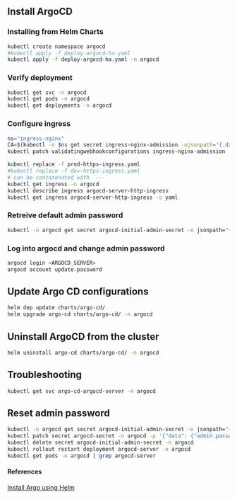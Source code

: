 ## Install ArgoCD
### Installing from Helm Charts
```bash
kubectl create namespace argocd
#kubectl apply -f deploy-argocd-ha.yaml
kubectl apply -f deploy-argocd-ha.yaml -n argocd
```

### Verify deployment
```bash
kubectl get svc -n argocd
kubectl get pods -n argocd
kubectl get deployments -n argocd
```

### Configure ingress

```bash
ns="ingress-nginx"
CA=$(kubectl -n $ns get secret ingress-nginx-admission -ojsonpath='{.data.ca}')
kubectl patch validatingwebhookconfigurations ingress-nginx-admission -n $ns --type='json' -p='[{"op": "add", "path": "/webhooks/0/clientConfig/caBundle", "value":"'$CA'"}]'
```

```bash
kubectl replace -f prod-https-ingress.yaml
#kubectl replace -f dev-https-ingress.yaml
# can be contatenated with `---`
kubectl get ingress -n argocd
kubectl describe ingress argocd-server-http-ingress
kubectl get ingress argocd-server-http-ingress -o yaml
```

### Retreive default admin password
```bash
kubectl -n argocd get secret argocd-initial-admin-secret -o jsonpath="{.data.password}" | base64 -d
```

### Log into argocd and change admin password
```bash
argocd login <ARGOCD_SERVER>
argocd account update-password
```










## Update Argo CD configurations
```bash
helm dep update charts/argo-cd/
helm upgrade argo-cd charts/argo-cd/ -n argocd
```

## Uninstall ArgoCD from the cluster
```bash
helm uninstall argo-cd charts/argo-cd/ -n argocd
```

## Troubleshooting
```bash
kubectl get svc argo-cd-argocd-server -n argocd
```

## Reset admin password
```bash
kubectl -n argocd get secret argocd-initial-admin-secret -o jsonpath="{.data.password}" | base64 -d
kubectl patch secret argocd-secret -n argocd -p '{"data": {"admin.password": null, "admin.passwordMtime": null}}'
kubectl delete secret argocd-initial-admin-secret -n argocd
kubectl rollout restart deployment argocd-server -n argocd
kubectl get pods -n argocd | grep argocd-server
```

#### References
[Install Argo using Helm](https://www.arthurkoziel.com/setting-up-argocd-with-helm/)
